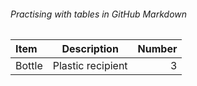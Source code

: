 ###### Practising with tables in GitHub Markdown

| Item | Description | Number |
|:--- | :---: | ---: |
| Bottle | Plastic recipient | 3 |s